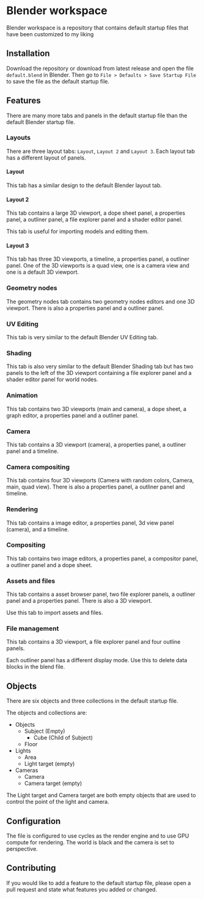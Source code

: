 # Blender workspace

Blender workspace is a repository that contains default startup files that have been customized to my liking

## Installation

Download the repository or download from latest release and open the file `default.blend` in Blender. Then go to `File > Defaults > Save Startup File` to save the file as the default startup file.

## Features

There are many more tabs and panels in the default startup file than the default Blender startup file. 

### Layouts

There are three layout tabs: `Layout`, `Layout 2` and `Layout 3`. Each layout tab has a different layout of panels.

#### Layout

This tab has a similar design to the default Blender layout tab.

#### Layout 2

This tab contains a large 3D viewport, a dope sheet panel, a properties panel, a outliner panel, a file explorer panel and a shader editor panel.

This tab is useful for importing models and editing them.

#### Layout 3

This tab has three 3D viewports, a timeline, a properties panel, a outliner panel. One of the 3D viewports is a quad view, one is a camera view and one is a default 3D viewport.

### Geometry nodes

The geometry nodes tab contains two geometry nodes editors and one 3D viewport. There is also a properties panel and a outliner panel.

### UV Editing

This tab is very similar to the default Blender UV Editing tab. 

### Shading

This tab is also very similar to the default Blender Shading tab but has two panels to the left of the 3D viewport containing a file explorer panel and a shader editor panel for world nodes.

### Animation

This tab contains two 3D viewports (main and camera), a dope sheet, a graph editor, a properties panel and a outliner panel.

### Camera

This tab contains a 3D viewport (camera), a properties panel, a outliner panel and a timeline.

### Camera compositing

This tab contains four 3D viewports (Camera with random colors, Camera, main, quad view). There is also a properties panel, a outliner panel and timeline.

### Rendering

This tab contains a image editor, a properties panel, 3d view panel (camera), and a timeline.

### Compositing

This tab contains two image editors, a properties panel, a compositor panel, a outliner panel and a dope sheet.

### Assets and files

This tab contains a asset browser panel, two file explorer panels, a outliner panel and a properties panel. There is also a 3D viewport.

Use this tab to import assets and files.

### File management

This tab contains a 3D viewport, a file explorer panel and four outline panels.

Each outliner panel has a different display mode. Use this to delete data blocks in the blend file.

## Objects

There are six objects and three collections in the default startup file.

The objects and collections are:
- Objects
    - Subject (Empty)
        - Cube (Child of Subject)
    - Floor
- Lights
    - Area
    - Light target (empty)
- Cameras
    - Camera
    - Camera target (empty)

The Light target and Camera target are both empty objects that are used to control the point of the light and camera.

## Configuration

The file is configured to use cycles as the render engine and to use GPU compute for rendering. The world is black and the camera is set to perspective.

## Contributing

If you would like to add a feature to the default startup file, please open a pull request and state what features you added or changed.
